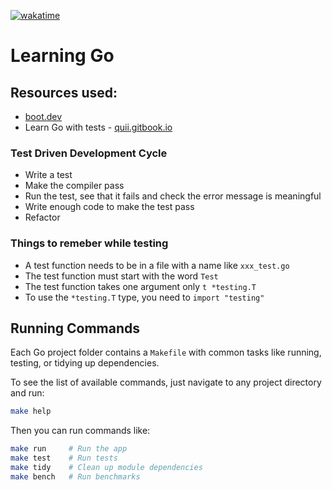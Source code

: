 [![wakatime](https://wakatime.com/badge/user/0d75cfc5-da70-41b7-b8c8-661ef9d8338b/project/9795795c-2f45-46f6-8cc7-6de33ef8f8f9.svg)](https://wakatime.com/badge/user/0d75cfc5-da70-41b7-b8c8-661ef9d8338b/project/9795795c-2f45-46f6-8cc7-6de33ef8f8f9)

# Learning Go

## Resources used:

- [boot.dev](https://boot.dev)
- Learn Go with tests - [quii.gitbook.io](https://quii.gitbook.io)

### Test Driven Development Cycle

- Write a test
- Make the compiler pass
- Run the test, see that it fails and check the error message is meaningful
- Write enough code to make the test pass
- Refactor

### Things to remeber while testing

- A test function needs to be in a file with a name like `xxx_test.go`
- The test function must start with the word `Test`
- The test function takes one argument only `t *testing.T`
- To use the `*testing.T` type, you need to `import "testing"`

## Running Commands

Each Go project folder contains a `Makefile` with common tasks like running,
testing, or tidying up dependencies.

To see the list of available commands, just navigate to any project directory and run:

```bash
make help
```

Then you can run commands like:

```bash
make run     # Run the app
make test    # Run tests
make tidy    # Clean up module dependencies
make bench   # Run benchmarks
```

